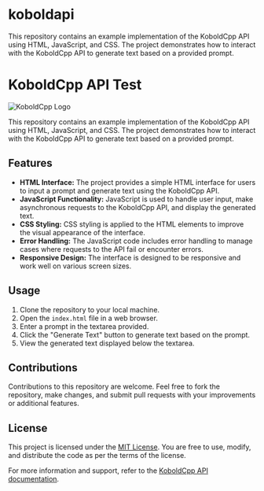 # koboldapi
This repository contains an example implementation of the KoboldCpp API using HTML, JavaScript, and CSS. The project demonstrates how to interact with the KoboldCpp API to generate text based on a provided prompt.

# KoboldCpp API Test

![KoboldCpp Logo](https://wikia.schneedc.com/kobolddiscordgear.png)

This repository contains an example implementation of the KoboldCpp API using HTML, JavaScript, and CSS. The project demonstrates how to interact with the KoboldCpp API to generate text based on a provided prompt.

## Features

- **HTML Interface:** The project provides a simple HTML interface for users to input a prompt and generate text using the KoboldCpp API.
- **JavaScript Functionality:** JavaScript is used to handle user input, make asynchronous requests to the KoboldCpp API, and display the generated text.
- **CSS Styling:** CSS styling is applied to the HTML elements to improve the visual appearance of the interface.
- **Error Handling:** The JavaScript code includes error handling to manage cases where requests to the API fail or encounter errors.
- **Responsive Design:** The interface is designed to be responsive and work well on various screen sizes.

## Usage

1. Clone the repository to your local machine.
2. Open the `index.html` file in a web browser.
3. Enter a prompt in the textarea provided.
4. Click the "Generate Text" button to generate text based on the prompt.
5. View the generated text displayed below the textarea.

## Contributions

Contributions to this repository are welcome. Feel free to fork the repository, make changes, and submit pull requests with your improvements or additional features.

## License

This project is licensed under the [MIT License](LICENSE). You are free to use, modify, and distribute the code as per the terms of the license.

For more information and support, refer to the [KoboldCpp API documentation](https://koboldai-koboldcpp-tiefighter.hf.space/api).

